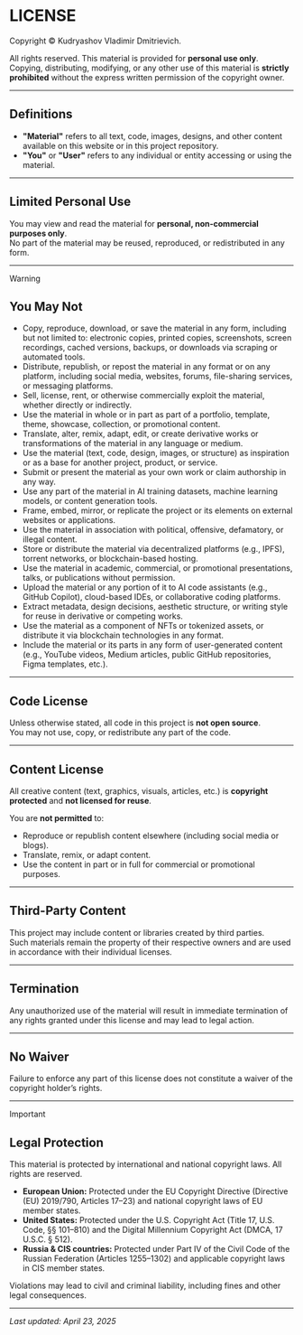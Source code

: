 # LICENSE

Copyright © Kudryashov Vladimir Dmitrievich.

All rights reserved. This material is provided for **personal use only**.  
Copying, distributing, modifying, or any other use of this material is **strictly prohibited** without the express written permission of the copyright owner.

---

## Definitions

- **"Material"** refers to all text, code, images, designs, and other content available on this website or in this project repository.  
- **"You"** or **"User"** refers to any individual or entity accessing or using the material.

---

## Limited Personal Use

You may view and read the material for **personal, non-commercial purposes only**.  
No part of the material may be reused, reproduced, or redistributed in any form.

---
> [!WARNING]
> ## You May Not
> - Copy, reproduce, download, or save the material in any form, including but not limited to: electronic copies, printed copies, screenshots, screen recordings, cached versions, backups, or downloads via scraping or automated tools.
> - Distribute, republish, or repost the material in any format or on any platform, including social media, websites, forums, file-sharing services, or messaging platforms.
> - Sell, license, rent, or otherwise commercially exploit the material, whether directly or indirectly.
> - Use the material in whole or in part as part of a portfolio, template, theme, showcase, collection, or promotional content.
> - Translate, alter, remix, adapt, edit, or create derivative works or transformations of the material in any language or medium.
> - Use the material (text, code, design, images, or structure) as inspiration or as a base for another project, product, or service.
> - Submit or present the material as your own work or claim authorship in any way.
> - Use any part of the material in AI training datasets, machine learning models, or content generation tools.
> - Frame, embed, mirror, or replicate the project or its elements on external websites or applications.
> - Use the material in association with political, offensive, defamatory, or illegal content.
> - Store or distribute the material via decentralized platforms (e.g., IPFS), torrent networks, or blockchain-based hosting.
> - Use the material in academic, commercial, or promotional presentations, talks, or publications without permission.
> - Upload the material or any portion of it to AI code assistants (e.g., GitHub Copilot), cloud-based IDEs, or collaborative coding platforms.
> - Extract metadata, design decisions, aesthetic structure, or writing style for reuse in derivative or competing works.
> - Use the material as a component of NFTs or tokenized assets, or distribute it via blockchain technologies in any format.
> - Include the material or its parts in any form of user-generated content (e.g., YouTube videos, Medium articles, public GitHub repositories, Figma templates, etc.).


---

## Code License

Unless otherwise stated, all code in this project is **not open source**.  
You may not use, copy, or redistribute any part of the code. 

---

## Content License

All creative content (text, graphics, visuals, articles, etc.) is **copyright protected** and **not licensed for reuse**.

You are **not permitted** to:

- Reproduce or republish content elsewhere (including social media or blogs).  
- Translate, remix, or adapt content.  
- Use the content in part or in full for commercial or promotional purposes.

---

## Third-Party Content

This project may include content or libraries created by third parties.  
Such materials remain the property of their respective owners and are used in accordance with their individual licenses.

---

## Termination

Any unauthorized use of the material will result in immediate termination of any rights granted under this license and may lead to legal action.

---

## No Waiver

Failure to enforce any part of this license does not constitute a waiver of the copyright holder’s rights.

---
> [!IMPORTANT]
> ## Legal Protection
> 
> This material is protected by international and national copyright laws. All rights are reserved.
> 
> - **European Union:** Protected under the EU Copyright Directive (Directive (EU) 2019/790, Articles 17–23) and national copyright laws of EU member states.
> - **United States:** Protected under the U.S. Copyright Act (Title 17, U.S. Code, §§ 101–810) and the Digital Millennium Copyright Act (DMCA, 17 U.S.C. § 512).
> - **Russia & CIS countries:** Protected under Part IV of the Civil Code of the Russian Federation (Articles 1255–1302) and applicable copyright laws in CIS member states.
> 
> Violations may lead to civil and criminal liability, including fines and other legal consequences.

---

_Last updated: April 23, 2025_
